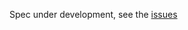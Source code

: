 Spec under development, see the [issues](https://github.com/promises-aplus/cancellation-spec/issues)
